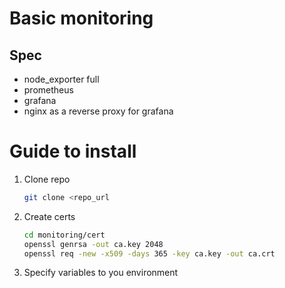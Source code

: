 # Basic monitoring
## Spec
- node_exporter full
- prometheus
- grafana
- nginx as a reverse proxy for grafana

# Guide to install

1. Clone repo
   
   ```bash
   git clone <repo_url
   ```
2. Create certs
   ```bash
   cd monitoring/cert
   openssl genrsa -out ca.key 2048
   openssl req -new -x509 -days 365 -key ca.key -out ca.crt
   ```
3. Specify variables to you environment
   
